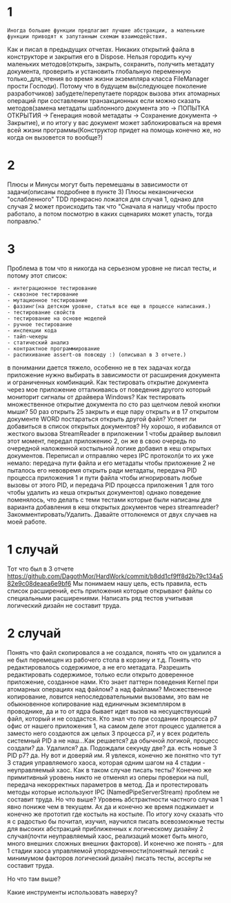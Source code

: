 ﻿# 1
```
Иногда большие функции предлагают лучшие абстракции, а маленькие функции приводят к запутанным схемам взаимодействия.
```
Как и писал в предыдущих отчетах. Никаких открытий файла в конструкторе и закрытия его в Dispose. Нельзя городить кучу маленьких методов(открыть, закрыть, сохранить, получить метадату документа, проверить и установить глобальную переменную только_для_чтения во время жизни экземпляра класса FileManager прости Господи). Потому что в будущем вы(следующее поколение разработчиков) забудете/перепутаете порядок вызова этих атомарных операций при составлении транзакционных если можно сказать методов(замена метадаты шаблонного документа это -> ПОПЫТКА ОТКРЫТИЯ -> Генерация новой метадаты -> Сохранение документа -> Закрытие), и по итогу у вас документ может заблокироваться на время всей жизни программы(Конструктор придет на помощь конечно же, но когда он вызовется то вообще?)

# 2
Плюсы и Минусы могут быть перемешаны в зависимости от задачи(описаны подробнее в пункте 3)
Плюсы неканонически "ослабленного" TDD прекрасно ложатся для случая 1, однако для случая 2 может происходить так что "Сначала я напишу чтобы просто работало, а потом посмотрю в каких сценариях может упасть, тогда поправлю."
# 3 
Проблема в том что я никогда на серьезном уровне не писал тесты, и потому этот список:
```
- интеграционное тестирование
- сквозное тестирование
- мутационное тестирование
- фаззинг(на детском уровне, статья все еще в процессе написания.)
- тестирование свойств
- тестирование на основе моделей
- ручное тестирование
- инспекции кода
- тайп-чекеры
- статический анализ
- контрактное программирование
- распихивание assert-ов повсюду :) (описывал в 3 отчете.)
```
в понимании дается тяжело, особенно не в тех задачах когда приложение нужно выбирать в зависимости от расширения документа и ограниченных комбинаций. Как тестировать открытие документа через мое приложение отталкиваясь от поведения другого который мониторит сигналы от драйвера Windows? Как тестировать множественное открытие документа по сто раз щелчком левой кнопки мыши? 50 раз открыть 25 закрыть и еще пару открыть и в 17 открытом документе WORD постараться открыть другой файл? Успеет ли добавиться в список открытых документов? Ну хорошо, я избавился от жесткого вызова StreamReader в приложении 1 чтобы драйвер выловил этот момент, передал приложению 2, он же в свою очередь по очередной наложенной костыльной логике добавил в кеш открытых документов. Переписал и отправляю через IPC протокол(и то их уже немало: передача пути файла и его метадаты чтобы приложение 2 не пыталось его невовремя открыть ради метадаты, передача PID процесса приложения 1 и пути файла чтобы игнорировать любые вызовы от этого PID, и передача PID процесса приложения 1 для того чтобы удалить из кеша открытых документов) однако поведение поменялось, что делать с теми тестами которые были написаны для варианта добавления в кеш открытых документов через streamreader? Закомментировать/Удалить.
Давайте оттолкнемся от двух случаев на моей работе.
# 1 случай
Тот что был в 3 отчете
https://github.com/DagothMor/HardWork/commit/b8dd1cf9ff8d2b79c134a582e9c08deaea6e9bf6
Мы понимаем нашу цель, есть правила, есть список расширений, есть приложения которые открывают файлы со специальными расширениями.
Написать ряд тестов учитывая логический дизайн не составит труда.

# 2 случай
Понять что файл скопировался а не создался, понять что он удалился а не был перемещен из рабочего стола в корзину и т.д.
Понять что редактировалось содержимое, а не его метадата. Разрешить редактировать содержимое, только если открыто доверенное приложение, созданное нами.
Кто знает паттерн поведения Kernel при атомарных операциях над файлом? а над файлами? Множественное копирование, ловится непоследовательными вызовами, это вам не обыкновенное копирование над единичным экземпляром в проводнике, да и то от ядра бывает идет вызов на несуществующий файл, который и не создастся. Кто знал что при создании процесса р7 офис от нашего приложения 1, на самом деле этот процесс удаляется а заместо него создаются аж целых 3 процесса р7, и у всех родитель системный PID а не наш...Как решается? да обычной логикой, процесс создали? да. Удалился? да. Подождали секунду две? да. есть новые 3 PID р7? да. Ну вот и доверяй им.
Я увлекся, конечно же понятно что тут 3 стадия управляемого хаоса, которая одним шагом на 4 стадии - неуправляемый хаос.
Как в таком случае писать тесты? Конечно же примитивный уровень никто не отменял из оперы проверки на null, передача некорректных параметров в метод. Да и протестировать методы которые используют IPC (NamedPipeServerStream) проблем не составит труда. Но что выше? Уровень абстрактности частного случая 1 явно пониже чем в текущем.
Ах да и конечно же время поджимает и конечно же прототип где костыль на костыле.
По итогу хочу сказать что я с радостью бы почитал, изучил, научился писать всевозможные тесты для высоких абстракций приближенных к логическому дизайну 2 случая(почти неуправляемый хаос, реализаций может быть много, много внешних сложных внешних факторов).
И конечно же понять - для 1 стадии хаоса управляемой упорядоченности(понятный легкий с минимумом факторов логический дизайн) писать тесты, ассерты не составит труда. 

Но что там выше?

Какие инструменты использовать наверху?
